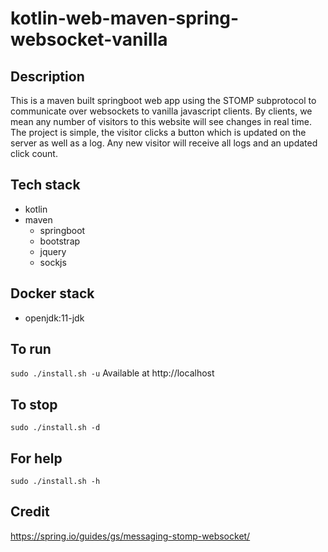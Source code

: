 # kotlin-web-maven-spring-websocket-vanilla

## Description
This is a maven built springboot web app
using the STOMP subprotocol to communicate
over websockets to vanilla javascript clients.
By clients, we mean any number of visitors to
this website will see changes in real time.
  The project is simple, the visitor clicks a
button which is updated on the server as well as
a log. Any new visitor will receive all logs and
an updated click count.

## Tech stack
- kotlin
- maven
  - springboot
  - bootstrap
  - jquery
  - sockjs

## Docker stack
- openjdk:11-jdk

## To run
`sudo ./install.sh -u`
Available at http://localhost

## To stop
`sudo ./install.sh -d`

## For help
`sudo ./install.sh -h`

## Credit
https://spring.io/guides/gs/messaging-stomp-websocket/
